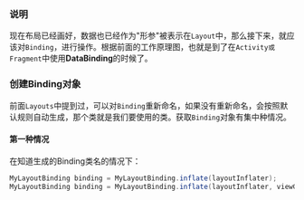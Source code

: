 ### 说明

现在布局已经画好，数据也已经作为"形参"被表示在`Layout`中，那么接下来，就应该对`Binding`，进行操作。根据前面的工作原理图，也就是到了在`Activity或Fragment`中使用**DataBinding**的时候了。

### 创建Binding对象
前面`Layouts`中提到过，可以对`Binding`重新命名，如果没有重新命名，会按照默认规则自动生成，那个类就是我们要使用的类。获取`Binding`对象有集中种情况。

#### 第一种情况
在知道生成的Binding类名的情况下： 

```java
MyLayoutBinding binding = MyLayoutBinding.inflate(layoutInflater);
MyLayoutBinding binding = MyLayoutBinding.inflate(layoutInflater, viewGroup, false);
```